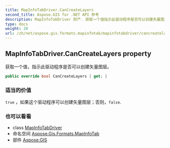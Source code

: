 ```yaml
---
title: MapInfoTabDriver.CanCreateLayers
second_title: Aspose.GIS for .NET API 参考
description: MapInfoTabDriver 财产. 获取一个值指示此驱动程序是否可以创建矢量图层
type: docs
weight: 20
url: /zh/net/aspose.gis.formats.mapinfotab/mapinfotabdriver/cancreatelayers/
---
```

## MapInfoTabDriver.CanCreateLayers property

获取一个值，指示此驱动程序是否可以创建矢量图层。

```csharp
public override bool CanCreateLayers { get; }
```

### 适当的价值

`true` ，如果这个驱动程序可以创建矢量图层；否则，`false`.

### 也可以看看

* class [MapInfoTabDriver](../)
* 命名空间 [Aspose.Gis.Formats.MapInfoTab](../../mapinfotabdriver/)
* 部件 [Aspose.GIS](../../../)


